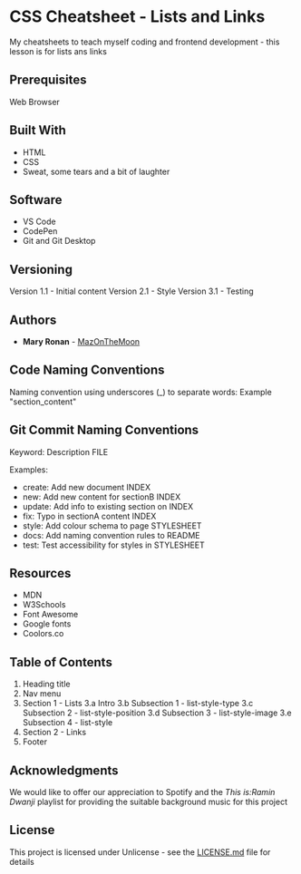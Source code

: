 # CSS Cheatsheet - Lists and Links
 My cheatsheets to teach myself coding and frontend development - this lesson is for lists ans links

 ## Prerequisites

 Web Browser

 ## Built With

 * HTML
 * CSS
 * Sweat, some tears and a bit of laughter

 ## Software

 * VS Code
 * CodePen
 * Git and Git Desktop

## Versioning

Version 1.1 - Initial content
Version 2.1 - Style
Version 3.1 - Testing

## Authors
* **Mary Ronan** - [MazOnTheMoon](https://github.com/MazontheMoon)

## Code Naming Conventions

Naming convention using underscores (_) to separate words:
Example "section_content"

## Git Commit Naming Conventions

Keyword: Description FILE

Examples:

* create: Add new document INDEX
* new: Add new content for sectionB INDEX
* update: Add info to existing section on INDEX
* fix: Typo in sectionA content INDEX
* style: Add colour schema to page STYLESHEET
* docs: Add naming convention rules to README
* test: Test accessibility for styles in STYLESHEET

## Resources

* MDN
* W3Schools
* Font Awesome
* Google fonts
* Coolors.co

## Table of Contents
1. Heading title
2. Nav menu
3. Section 1 - Lists
  3.a Intro
  3.b Subsection 1 - list-style-type
  3.c Subsection 2 - list-style-position
  3.d Subsection 3 - list-style-image
  3.e Subsection 4 - list-style
4. Section 2 - Links
5. Footer

## Acknowledgments
We would like to offer our appreciation to Spotify and the *This is:Ramin Dwanji* playlist for providing the suitable background music for this project

## License

This project is licensed under Unlicense - see the [LICENSE.md](LICENSE.md) file for details
